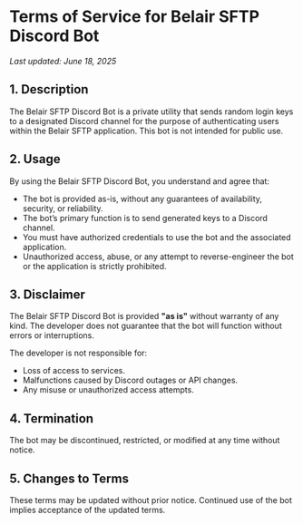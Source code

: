 # Terms of Service for Belair SFTP Discord Bot

_Last updated: June 18, 2025_

## 1. Description
The Belair SFTP Discord Bot is a private utility that sends random login keys to a designated Discord channel for the purpose of authenticating users within the Belair SFTP application. This bot is not intended for public use.

## 2. Usage
By using the Belair SFTP Discord Bot, you understand and agree that:
- The bot is provided as-is, without any guarantees of availability, security, or reliability.
- The bot’s primary function is to send generated keys to a Discord channel.
- You must have authorized credentials to use the bot and the associated application.
- Unauthorized access, abuse, or any attempt to reverse-engineer the bot or the application is strictly prohibited.

## 3. Disclaimer
The Belair SFTP Discord Bot is provided **"as is"** without warranty of any kind. The developer does not guarantee that the bot will function without errors or interruptions.

The developer is not responsible for:
- Loss of access to services.
- Malfunctions caused by Discord outages or API changes.
- Any misuse or unauthorized access attempts.

## 4. Termination
The bot may be discontinued, restricted, or modified at any time without notice.

## 5. Changes to Terms
These terms may be updated without prior notice. Continued use of the bot implies acceptance of the updated terms.
